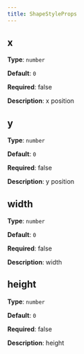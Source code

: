 ```yaml
---
title: ShapeStyleProps
---
```


## x

**Type**: `number`

**Default**: `0`

**Required**: false

**Description**: x position

## y

**Type**: `number`

**Default**: `0`

**Required**: false

**Description**: y position

## width

**Type**: `number`

**Default**: `0`

**Required**: false

**Description**: width

## height

**Type**: `number`

**Default**: `0`

**Required**: false

**Description**: height
